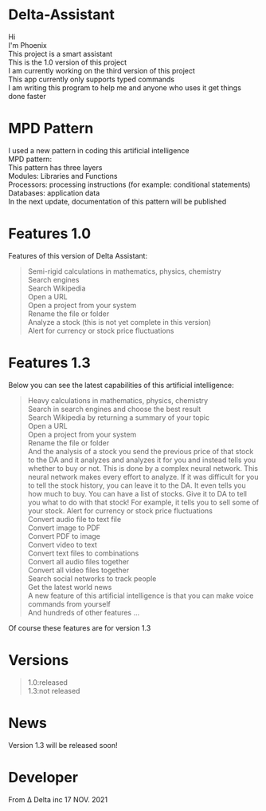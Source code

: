 # Delta-Assistant
Hi <br/>
I'm Phoenix <br/>
This project is a smart assistant <br/>
This is the 1.0 version of this project <br/>
I am currently working on the third version of this project <br/>
This app currently only supports typed commands <br/>
I am writing this program to help me and anyone who uses it get things done faster <br/>

# MPD Pattern
I used a new pattern in coding this artificial intelligence <br/>
MPD pattern: <br/>
This pattern has three layers <br/>
Modules: Libraries and Functions <br/>
Processors: processing instructions (for example: conditional statements) <br/>
Databases: application data <br/>
In the next update, documentation of this pattern will be published <br/>

# Features 1.0
Features of this version of Delta Assistant: <br/>
>Semi-rigid calculations in mathematics, physics, chemistry <br/>
>Search engines <br/>
>Search Wikipedia <br/>
>Open a URL <br/>
>Open a project from your system <br/>
>Rename the file or folder <br/>
>Analyze a stock (this is not yet complete in this version) <br/>
>Alert for currency or stock price fluctuations <br/>

# Features 1.3
Below you can see the latest capabilities of this artificial intelligence: <br/>
>Heavy calculations in mathematics, physics, chemistry <br/>
>Search in search engines and choose the best result <br/>
>Search Wikipedia by returning a summary of your topic <br/>
>Open a URL <br/>
>Open a project from your system <br/>
>Rename the file or folder <br/>
>And the analysis of a stock you send the previous price of that stock to the DA and it analyzes and analyzes it for you and instead tells you whether to buy or not. This is done by a complex neural network. This neural network makes every effort to analyze. If it was difficult for you to tell the stock history, you can leave it to the DA. It even tells you how much to buy. You can have a list of stocks. Give it to DA to tell you what to do with that stock! For example, it tells you to sell some of your stock.
>Alert for currency or stock price fluctuations <br/>
>Convert audio file to text file <br/>
>Convert image to PDF <br/>
>Convert PDF to image <br/>
>Convert video to text <br/>
>Convert text files to combinations <br/>
>Convert all audio files together <br/>
>Convert all video files together <br/>
>Search social networks to track people <br/>
>Get the latest world news <br/>
>A new feature of this artificial intelligence is that you can make voice commands from yourself <br/>
And hundreds of other features ... <br/>

Of course these features are for version 1.3 <br/>
# Versions
>1.0:released <br/>
>1.3:not released <br/>

# News
Version 1.3 will be released soon! <br/>
# Developer
From Δ Delta inc 17 NOV. 2021 <br/>
